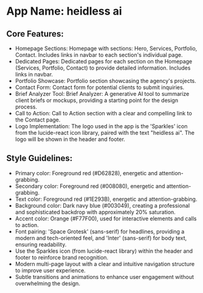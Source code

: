 # **App Name**: heidless ai

## Core Features:

- Homepage Sections: Homepage with sections: Hero, Services, Portfolio, Contact. Includes links in navbar to each section's individual page.
- Dedicated Pages: Dedicated pages for each section on the Homepage (Services, Portfolio, Contact) to provide detailed information. Includes links in navbar.
- Portfolio Showcase: Portfolio section showcasing the agency's projects.
- Contact Form: Contact form for potential clients to submit inquiries.
- Brief Analyzer Tool: Brief Analyzer: A generative AI tool to summarize client briefs or mockups, providing a starting point for the design process.
- Call to Action: Call to Action section with a clear and compelling link to the Contact page.
- Logo Implementation: The logo used in the app is the 'Sparkles' icon from the lucide-react icon library, paired with the text "heidless ai". The logo will be shown in the header and footer.

## Style Guidelines:

- Primary color: Foreground red (#D62828), energetic and attention-grabbing.
- Secondary color: Foreground red (#008080), energetic and attention-grabbing.
- Text color: Foreground red (#1E293B), energetic and attention-grabbing.
- Background color: Dark navy blue (#003049), creating a professional and sophisticated backdrop with approximately 20% saturation.
- Accent color: Orange (#F77F00), used for interactive elements and calls to action.
- Font pairing: 'Space Grotesk' (sans-serif) for headlines, providing a modern and tech-oriented feel, and 'Inter' (sans-serif) for body text, ensuring readability.
- Use the Sparkles icon (from lucide-react library) within the header and footer to reinforce brand recognition.
- Modern multi-page layout with a clear and intuitive navigation structure to improve user experience.
- Subtle transitions and animations to enhance user engagement without overwhelming the design.